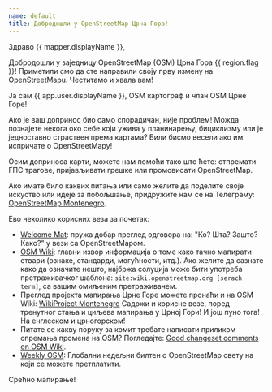 ```yaml
---
name: default
title: Добродошли у OpenStreetMap Црна Гора!
---
```


Здраво {{ mapper.displayName }},

Добродошли у заједницу OpenStreetMap (OSM) Црна Гора {{ region.flag }}! Приметили смо да сте направили своју прву измену на OpenStreetMapu. Честитамо и хвала вам!

Ја сам {{ app.user.displayName }}, OSM картограф и члан OSM Црне Горе!

Ако је ваш допринос био само спорадичан, није проблем! Можда познајете некога око себе који ужива у планинарењу, бициклизму или је једноставно страствен према картама? Били бисмо весели ако им испричате о OpenStreetMapу!

Осим доприноса карти, можете нам помоћи тако што ћете: отпремати ГПС трагове, пријављивати грешке или промовисати OpenStreetMap.

Ако имате било каквих питања или само желите да поделите своје искуство или идеје за побољшање, придружите нам се на Телеграму: [OpenStreetMap Montenegro](https://t.me/osm_mne).

Ево неколико корисних веза за почетак:

* [Welcome Mat](https://welcome.openstreetmap.org/): пружа добар преглед одговора на: "Ко? Шта? Зашто? Како?" у вези са OpenStreetMapом.
* [OSM Wiki](https://wiki.openstreetmap.org/wiki/): главни извор информација о томе како тачно мапирати ствари (ознаке, стандарди, могућности, итд.).
Ако желите да сазнате како да означите нешто, најбржа солуција може бити употреба претраживачког шаблона: `site:wiki.openstreetmap.org [serach term]`, са вашим омиљеним претраживачем.
* Преглед пројекта мапирања Црне Горе можете пронаћи и на OSM Wiki: [WikiProject Montenegro](https://wiki.openstreetmap.org/wiki/WikiProject_Montenegro)
Садржи и корисне везе, поред тренутног стања и циљева мапирања у Црној Гори! И још пуно тога! На енглеском и црногорском!
* Питате се какву поруку за комит требате написати приликом спремања промена на OSM? Погледајте: [Good changeset comments on OSM Wiki](https://wiki.openstreetmap.org/wiki/Good_changeset_comments).
* [Weekly OSM](https://weeklyosm.eu/): Глобални недељни билтен о OpenStreetMap свету на који се можете претплатити.

Срећно мапирањe!
